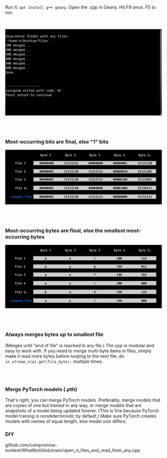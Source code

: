 Run it: ```apt install g++ geany```. Open the .cpp in Geany. Hit F9 once. F5 to run.

<br>

<p align="center">
  <img src="https://raw.githubusercontent.com/compromise-evident/StatMerge/refs/heads/main/Other/Terminal.png">
</p>

<br>
<br>

### Most-occurring bits are final, else "1" bits

<p align="center">
  <img src="https://raw.githubusercontent.com/compromise-evident/StatMerge/refs/heads/main/Other/What_it_does_with_bits.png">
</p>

<br>
<br>

### Most-occurring bytes are final, else the smallest most-occurring bytes

<p align="center">
  <img src="https://raw.githubusercontent.com/compromise-evident/StatMerge/refs/heads/main/Other/What_it_does_with_bytes.png">
</p>

<br>
<br>

### Always merges bytes up to smallest file

(Merges until "end of file" is reached in any file.)
The cpp is modular and easy to work with. If you need
to merge multi-byte items in files, simply make it read more
bytes before looping to the next file;
do ```in_stream_n[a].get(file_byte);``` multiple times.

<br>
<br>

### Merge PyTorch models (.pth)

That's right, you can merge PyTorch models.
Preferably, merge models that are copies of one but trained in any way,
or merge models that are snapshots of a model being updated forever.
(This is fine because PyTorch model training is nondeterministic by default.)
Make sure PyTorch creates models with names of equal length,
else model size differs.

### DIY

github.com/compromise-evident/WhatNot/blob/main/open_n_files_and_read_from_any.cpp
